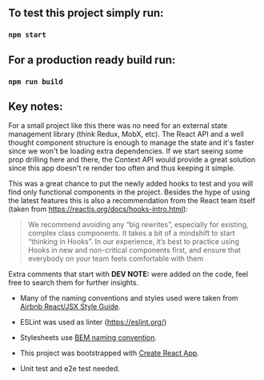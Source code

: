 ## To test this project simply run: 

### `npm start`

## For a production ready build run:

### `npm run build`

## Key notes:
For a small project like this there was no need for an external state management library (think Redux, MobX, etc). The React API and a well thought component structure is enough to manage the state and it's faster since we won't be loading extra dependencies. If we start seeing some prop drilling here and there, the Context API would provide a great solution since this app doesn't re render too often and thus keeping it simple.

This was a great chance to put the newly added hooks to test and you will find only functional components in the project. Besides the hype of using the latest features this is also a recommendation from the React team itself (taken from https://reactjs.org/docs/hooks-intro.html):
> We recommend avoiding any “big rewrites”, especially for existing, complex class components. It takes a bit of a mindshift to start “thinking in Hooks”. In our experience, it’s best to practice using Hooks 
> in new and non-critical components first, and ensure that everybody on your team feels comfortable with them

Extra comments that start with **DEV NOTE:** were added on the code, feel free to search them for further insights.

* Many of the naming conventions and styles used were taken from [Airbnb React/JSX Style Guide](https://github.com/airbnb/javascript/tree/master/react).

* ESLint was used as linter (https://eslint.org/)

* Stylesheets use [BEM naming convention](http://getbem.com/).

* This project was bootstrapped with [Create React App](https://github.com/facebook/create-react-app).

* Unit test and e2e test needed.


